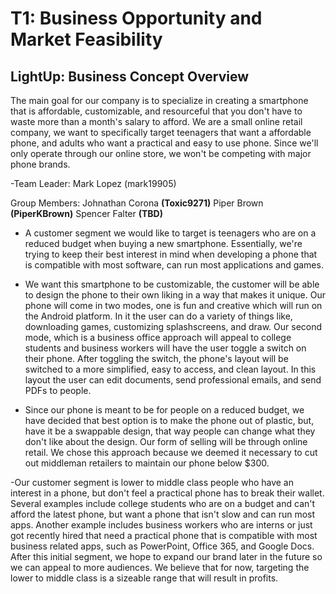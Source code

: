 # T1: Business Opportunity and Market Feasibility 
## LightUp: Business Concept Overview
The main goal for our company is to specialize in creating a smartphone that is affordable, customizable, and resourceful that you don't have to waste more than a month's salary to afford.
We are a small online retail company, we want to specifically target teenagers that want a affordable phone, and adults who want a practical and easy to use phone.
Since we'll only operate through our online store, we won't be competing with major phone brands.

-Team Leader: Mark Lopez (mark19905)

Group Members: Johnathan Corona **(Toxic9271)**
Piper Brown **(PiperKBrown)**
Spencer Falter **(TBD)**

- A customer segment we would like to target is teenagers who are on a reduced budget when buying a new smartphone.
Essentially, we're trying to keep their best interest in mind when developing a phone that is compatible with most software,
can run most applications and games. 

- We want this smartphone to be customizable, the customer will be able to design the phone to their own liking in a way that makes it unique.
Our phone will come in two modes, one is fun and creative which will run on the Android platform. In it the user
can do a variety of things like, downloading games, customizing splashscreens, and draw. Our second mode,
which is a business office approach will appeal to college students and business workers will have the user toggle a switch on their phone.
After toggling the switch, the phone's layout will be switched to a more simplified, easy to access, and clean layout.
In this layout the user can edit documents, send professional emails, and send PDFs to people.

- Since our phone is meant to be for people on a reduced budget, we have decided that best option is to make the phone out of plastic, but, have
it be a swappable design, that way people can change what they don't like about the design. Our form of selling will be through online retail.
We chose this approach because we deemed it necessary to cut out middleman retailers to maintain our phone below $300.

-Our customer segment is lower to middle class people who have an interest in a phone, but don't feel a practical phone has to break their wallet.
Several examples include college students who are on a budget and can't afford the latest phone, but want a phone that isn't slow and can run most apps.
Another example includes business workers who are interns or just got recently hired that need a practical phone that is compatible with most business
related apps, such as PowerPoint, Office 365, and Google Docs. After this initial segment, we hope to expand our brand later in the future so we can appeal
to more audiences. We believe that for now, targeting the lower to middle class is a sizeable range that will result in profits.


